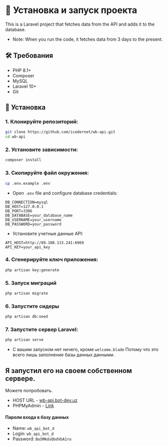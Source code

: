 # 📌 Установка и запуск проекта

This is a Laravel project that fetches data from the API and adds it to the database. 
- Note: When you run the code, it fetches data from 3 days to the present.

## 🛠 Требования
- PHP 8.1+
- Composer
- MySQL
- Laravel 10+
- Git

## 🚀 Установка

### 1. Клонируйте репозиторий:
```sh
git clone https://github.com/icodernet/wb-api.git
cd wb-api
```

### 2. Установите зависимости:
```sh
composer install
```

### 3. Скопируйте файл окружения:
```sh
cp .env.example .env
```
- Open `.env` file and configure database credentials:
```env
DB_CONNECTION=mysql
DB_HOST=127.0.0.1
DB_PORT=3306
DB_DATABASE=your_database_name
DB_USERNAME=your_username
DB_PASSWORD=your_password
```
- Установите учетные данные API:
```env
API_HOST=http://89.108.115.241:6969
API_KEY=your_api_key
```

### 4. Сгенерируйте ключ приложения:
```sh
php artisan key:generate
```

### 5. Запуск миграций
```sh
php artisan migrate
```

### 6. Запустите сидеры
```sh
php artisan db:seed
```

### 7. Запустите сервер Laravel:
```sh
php artisan serve
```
- С вашим запуском нет ничего, кроме `welcome.blade` Потому что это всего лишь заполнение базы данных данными.

## Я запустил его на своем собственном сервере.
Можете попробовать.

- HOST URL - [wb-api.bot-dev.uz](https://wb-api.bot-dev.uz)
- PHPMyAdmin - [Link](https://45.93.136.149:8888/phpmyadmin/index.php)
#### Пароли входа в базу данных
 - Name: `wb_api_bot_d`
 - Login: `wb_api_bot_d`
 - Password: `BoSMKdvDbdVbA1ro`
